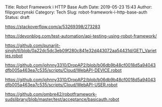 Title: Robot Framework i HTTP Base Auth
Date: 2019-05-23 15:43
Author: filipgorczynski
Category: Tech
Slug: robot-framework-i-http-base-auth
Status: draft

https://stackoverflow.com/a/53269398/273283

https://devonblog.com/test-automation/api-testing-using-robot-framework/

https://github.com/punarjit-singh/tl/blob/0a22dc5dc3eb09f280c841e32d443072aa54431d/GET\_Varieties.robot

https://github.com/johnny3310/DropAP2/blob/b06db9b48cf0018d5a94043dfb005a463ea7c535/scripts/Cloud/WebAPI-DEVICE.robot

https://github.com/johnny3310/DropAP2/blob/b06db9b48cf0018d5a94043dfb005a463ea7c535/scripts/Cloud/WebAPI-USER.robot

https://github.com/ombre42/robotframework-sudslibrary/blob/master/test/acceptance/basicauth.robot

 
